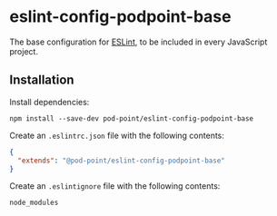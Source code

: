 # eslint-config-podpoint-base

The base configuration for [ESLint](http://eslint.org), to be included in every JavaScript project.

## Installation

Install dependencies:

```
npm install --save-dev pod-point/eslint-config-podpoint-base
```

Create an `.eslintrc.json` file with the following contents:

```json
{
  "extends": "@pod-point/eslint-config-podpoint-base"
}
```

Create an `.eslintignore` file with the following contents:

```
node_modules
````
